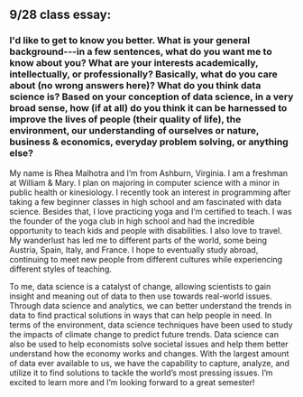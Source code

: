 ## 9/28 class essay: 
### I'd like to get to know you better. What is your general background---in a few sentences, what do you want me to know about you? What are your interests academically, intellectually, or professionally? Basically, what do you care about (no wrong answers here)? What do you think data science is? Based on your conception of data science, in a very broad sense, how (if at all) do you think it can be harnessed to improve the lives of people (their quality of life), the environment, our understanding of ourselves or nature, business & economics, everyday problem solving, or anything else?

My name is Rhea Malhotra and I’m from Ashburn, Virginia. I am a freshman at William & Mary. I plan on majoring in computer science with a minor in public health or kinesiology. I recently took an interest in programming after taking a few beginner classes in high school and am fascinated with data science. Besides that, I love practicing yoga and I’m certified to teach. I was the founder of the yoga club in high school and had the incredible opportunity to teach kids and people with disabilities. I also love to travel. My wanderlust has led me to different parts of the world, some being Austria, Spain, Italy, and France. I hope to eventually study abroad, continuing to meet new people from different cultures while experiencing different styles of teaching. 

To me, data science is a catalyst of change, allowing scientists to gain insight and meaning out of data to then use towards real-world issues. Through data science and analytics, we can better understand the trends in data to find practical solutions in ways that can help people in need. In terms of the environment, data science techniques have been used to study the impacts of climate change to predict future trends. Data science can also be used to help economists solve societal issues and help them better understand how the economy works and changes. With the largest amount of data ever available to us, we have the capability to capture, analyze, and utilize it to find solutions to tackle the world’s most pressing issues.
I’m excited to learn more and I’m looking forward to a great semester!
